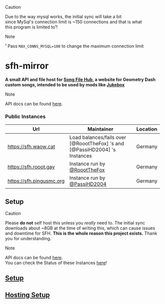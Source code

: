 > [!caution]
> Due to the way mysql works, the initial sync will take a bit <br>
> since MySql's connection limit is ~150 connections and that is what <br>
> this program is limited to¹!

> [!note]
> ¹ Pass `MAX_CONNS_MYSQL=100` to change the maximum connection limit

# sfh-mirror

**A small API and file host for [Song File Hub](https://songfilehub.com), a website for Geometry Dash custom songs, intended to be used by mods like [Jukebox](https://github.com/Fleeym/jukebox)**

> [!note]
> API docs can be found [here](https://github.com/RoootTheFox/sfh-mirror/wiki/Api-Docs).

### Public Instances
Url | Maintainer | Location
------------- | ------------- | -------------
https://sfh.waow.cat | Load balances/fails over [@RoootTheFox] 's and [@PassiHD2004] 's Instances | Germany
https://sfh.rooot.gay | Instance run by [@RoootTheFox](https://github.com/RoootTheFox) | Germany
https://sfh.pingusmc.org | Instance run by [@PassiHD2004](https://github.com/PassiHD2004) | Germany


## Setup
> [!caution]
> Please **do not** self host this unless you *really* need to.
> The initial sync downloads about ~8GB at the time of writing this, which can cause issues and downtime for SFH.
> **This is the whole reason this project exists.**
> Thank you for understanding.

> [!note]
> API docs can be found [here](https://github.com/RoootTheFox/sfh-mirror/wiki/Api-Docs). <br>
> You can check the Status of these Instances [here](https://status.pingusmc.org)! 

## [Setup](https://github.com/RoootTheFox/sfh-mirror/wiki/Setup-&-Installation)
## [Hosting Setup](https://github.com/RoootTheFox/sfh-mirror/wiki/Examples-nginx,-apache)
